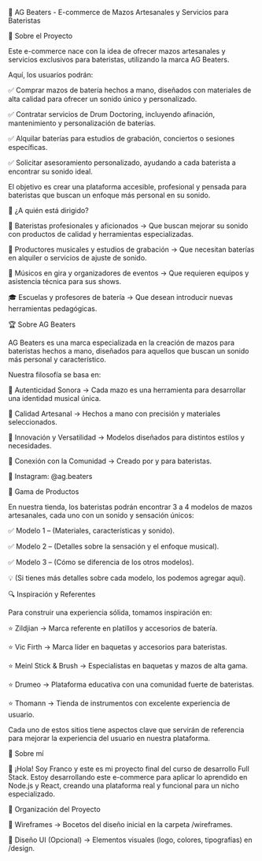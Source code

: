 🥁 AG Beaters - E-commerce de Mazos Artesanales y Servicios para Bateristas

📌 Sobre el Proyecto

Este e-commerce nace con la idea de ofrecer mazos artesanales y servicios exclusivos para bateristas, utilizando la marca AG Beaters.

Aquí, los usuarios podrán:

✅ Comprar mazos de batería hechos a mano, diseñados con materiales de alta calidad para ofrecer un sonido único y personalizado.

✅ Contratar servicios de Drum Doctoring, incluyendo afinación, mantenimiento y personalización de baterías.

✅ Alquilar baterías para estudios de grabación, conciertos o sesiones específicas.

✅ Solicitar asesoramiento personalizado, ayudando a cada baterista a encontrar su sonido ideal.


El objetivo es crear una plataforma accesible, profesional y pensada para bateristas que buscan un enfoque más personal en su sonido.

🎯 ¿A quién está dirigido?

🎵 Bateristas profesionales y aficionados → Que buscan mejorar su sonido con productos de calidad y herramientas especializadas.

🎼 Productores musicales y estudios de grabación → Que necesitan baterías en alquiler o servicios de ajuste de sonido.

🎤 Músicos en gira y organizadores de eventos → Que requieren equipos y asistencia técnica para sus shows.

🎓 Escuelas y profesores de batería → Que desean introducir nuevas herramientas pedagógicas.

🏆 Sobre AG Beaters

AG Beaters es una marca especializada en la creación de mazos para bateristas hechos a mano, diseñados para aquellos que buscan un sonido más personal y característico.

Nuestra filosofía se basa en:

🔹 Autenticidad Sonora → Cada mazo es una herramienta para desarrollar una identidad musical única.

🔹 Calidad Artesanal → Hechos a mano con precisión y materiales seleccionados.

🔹 Innovación y Versatilidad → Modelos diseñados para distintos estilos y necesidades.

🔹 Conexión con la Comunidad → Creado por y para bateristas.

📌 Instagram: @ag.beaters

🥁 Gama de Productos

En nuestra tienda, los bateristas podrán encontrar 3 a 4 modelos de mazos artesanales, cada uno con un sonido y sensación únicos:

✅ Modelo 1 – (Materiales, características y sonido).

✅ Modelo 2 – (Detalles sobre la sensación y el enfoque musical).

✅ Modelo 3 – (Cómo se diferencia de los otros modelos).

💡 (Si tienes más detalles sobre cada modelo, los podemos agregar aquí).

🔍 Inspiración y Referentes

Para construir una experiencia sólida, tomamos inspiración en:

⭐ Zildjian → Marca referente en platillos y accesorios de batería.

⭐ Vic Firth → Marca líder en baquetas y accesorios para bateristas.

⭐ Meinl Stick & Brush → Especialistas en baquetas y mazos de alta gama.

⭐ Drumeo → Plataforma educativa con una comunidad fuerte de bateristas.

⭐ Thomann → Tienda de instrumentos con excelente experiencia de usuario.


Cada uno de estos sitios tiene aspectos clave que servirán de referencia para mejorar la experiencia del usuario en nuestra plataforma.

👤 Sobre mí

👋 ¡Hola! Soy Franco y este es mi proyecto final del curso de desarrollo Full Stack.
Estoy desarrollando este e-commerce para aplicar lo aprendido en Node.js y React, creando una plataforma real y funcional para un nicho especializado.

📂 Organización del Proyecto

📁 Wireframes → Bocetos del diseño inicial en la carpeta /wireframes.

🎨 Diseño UI (Opcional) → Elementos visuales (logo, colores, tipografías) en /design.
